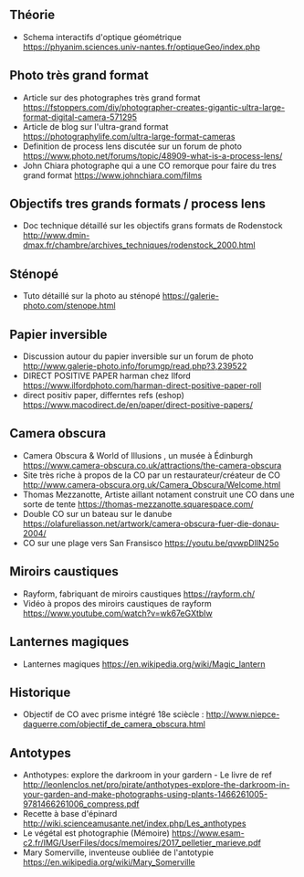 ## Théorie

- Schema interactifs d'optique géométrique https://phyanim.sciences.univ-nantes.fr/optiqueGeo/index.php

## Photo très grand format

- Article sur des photographes très grand format https://fstoppers.com/diy/photographer-creates-gigantic-ultra-large-format-digital-camera-571295
- Article de blog sur l'ultra-grand format https://photographylife.com/ultra-large-format-cameras
- Definition de process lens discutée sur un forum de photo https://www.photo.net/forums/topic/48909-what-is-a-process-lens/
- John Chiara photographe qui a une CO remorque pour faire du tres grand format https://www.johnchiara.com/films

## Objectifs tres grands formats / process lens

- Doc technique détaillé sur les objectifs grans formats de Rodenstock http://www.dmin-dmax.fr/chambre/archives_techniques/rodenstock_2000.html

## Sténopé 

- Tuto détaillé sur la photo au sténopé https://galerie-photo.com/stenope.html

## Papier inversible 

- Discussion autour du papier inversible sur un forum de photo  http://www.galerie-photo.info/forumgp/read.php?3,239522
- DIRECT POSITIVE PAPER harman chez Ilford https://www.ilfordphoto.com/harman-direct-positive-paper-roll
- direct positiv paper, differntes refs (eshop) https://www.macodirect.de/en/paper/direct-positive-papers/


## Camera obscura

- Camera Obscura & World of Illusions , un musée à Édinburgh https://www.camera-obscura.co.uk/attractions/the-camera-obscura
- Site très riche à propos de la CO par un restaurateur/créateur de CO http://www.camera-obscura.org.uk/Camera_Obscura/Welcome.html
- Thomas Mezzanotte, Artiste aillant notament construit une CO dans une sorte de tente https://thomas-mezzanotte.squarespace.com/
- Double CO sur un bateau sur le danube https://olafureliasson.net/artwork/camera-obscura-fuer-die-donau-2004/
- CO sur une plage vers San Fransisco https://youtu.be/qvwpDIlN25o

## Miroirs caustiques

- Rayform, fabriquant de miroirs caustiques https://rayform.ch/
- Vidéo à propos des miroirs caustiques de rayform https://www.youtube.com/watch?v=wk67eGXtbIw

## Lanternes magiques

- Lanternes magiques https://en.wikipedia.org/wiki/Magic_lantern

## Historique

- Objectif de CO avec prisme intégré 18e sciècle : http://www.niepce-daguerre.com/objectif_de_camera_obscura.html

## Antotypes

- Anthotypes: explore the darkroom in your gardern - Le livre de ref http://leonlenclos.net/pro/pirate/anthotypes-explore-the-darkroom-in-your-garden-and-make-photographs-using-plants-1466261005-9781466261006_compress.pdf
- Recette à base d'épinard http://wiki.scienceamusante.net/index.php/Les_anthotypes
- Le végétal est photographie (Mémoire) https://www.esam-c2.fr/IMG/UserFiles/docs/memoires/2017_pelletier_marieve.pdf
- Mary Somerville, inventeuse oubliée de l'antotypie  https://en.wikipedia.org/wiki/Mary_Somerville
